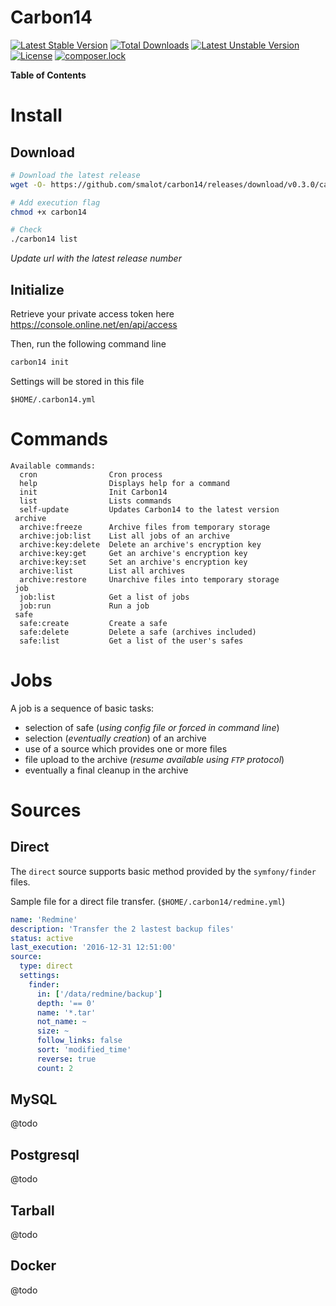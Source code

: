 Carbon14
========

[![Latest Stable Version](https://poser.pugx.org/smalot/carbon14/v/stable)](https://packagist.org/packages/smalot/carbon14)
[![Total Downloads](https://poser.pugx.org/smalot/carbon14/downloads)](https://packagist.org/packages/smalot/carbon14)
[![Latest Unstable Version](https://poser.pugx.org/smalot/carbon14/v/unstable)](https://packagist.org/packages/smalot/carbon14)
[![License](https://poser.pugx.org/smalot/carbon14/license)](https://packagist.org/packages/smalot/carbon14)
[![composer.lock](https://poser.pugx.org/smalot/carbon14/composerlock)](https://packagist.org/packages/smalot/carbon14)

**Table of Contents**



# Install

## Download


````sh
# Download the latest release
wget -O- https://github.com/smalot/carbon14/releases/download/v0.3.0/carbon14.phar > carbon14

# Add execution flag
chmod +x carbon14

# Check
./carbon14 list
````

*Update url with the latest release number*


## Initialize

Retrieve your private access token here https://console.online.net/en/api/access

Then, run the following command line

````sh
carbon14 init
````

Settings will be stored in this file

````
$HOME/.carbon14.yml
````

# Commands

````
Available commands:
  cron                Cron process
  help                Displays help for a command
  init                Init Carbon14
  list                Lists commands
  self-update         Updates Carbon14 to the latest version
 archive
  archive:freeze      Archive files from temporary storage
  archive:job:list    List all jobs of an archive
  archive:key:delete  Delete an archive's encryption key
  archive:key:get     Get an archive's encryption key
  archive:key:set     Set an archive's encryption key
  archive:list        List all archives
  archive:restore     Unarchive files into temporary storage
 job
  job:list            Get a list of jobs
  job:run             Run a job
 safe
  safe:create         Create a safe
  safe:delete         Delete a safe (archives included)
  safe:list           Get a list of the user's safes
````


# Jobs

A job is a sequence of basic tasks:
- selection of safe (*using config file or forced in command line*)
- selection (*eventually creation*) of an archive
- use of a source which provides one or more files
- file upload to the archive (*resume available using `FTP` protocol*)
- eventually a final cleanup in the archive

# Sources

## Direct

The `direct` source supports basic method provided by the `symfony/finder` files.

Sample file for a direct file transfer. (`$HOME/.carbon14/redmine.yml`)

````yaml
name: 'Redmine'
description: 'Transfer the 2 lastest backup files'
status: active
last_execution: '2016-12-31 12:51:00'
source:
  type: direct
  settings:
    finder:
      in: ['/data/redmine/backup']
      depth: '== 0'
      name: '*.tar'
      not_name: ~
      size: ~
      follow_links: false
      sort: 'modified_time'
      reverse: true
      count: 2
````

## MySQL

@todo

## Postgresql

@todo

## Tarball

@todo

## Docker

@todo


